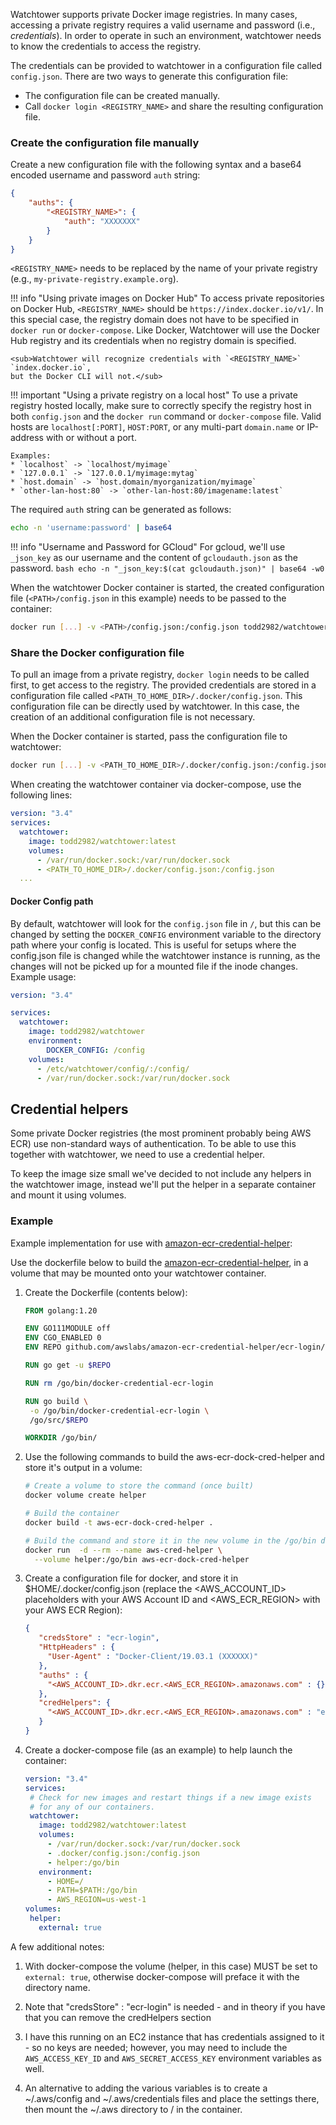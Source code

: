 Watchtower supports private Docker image registries. In many cases, accessing a private registry
requires a valid username and password (i.e., _credentials_). In order to operate in such an
environment, watchtower needs to know the credentials to access the registry. 

The credentials can be provided to watchtower in a configuration file called `config.json`.
There are two ways to generate this configuration file:

*   The configuration file can be created manually.
*   Call `docker login <REGISTRY_NAME>` and share the resulting configuration file.

### Create the configuration file manually
Create a new configuration file with the following syntax and a base64 encoded username and
password `auth` string:

```json
{
    "auths": {
        "<REGISTRY_NAME>": {
            "auth": "XXXXXXX"
        }
    }
}
```

`<REGISTRY_NAME>` needs to be replaced by the name of your private registry
(e.g., `my-private-registry.example.org`).

!!! info "Using private images on Docker Hub"
    To access private repositories on Docker Hub,
    `<REGISTRY_NAME>` should be `https://index.docker.io/v1/`.
    In this special case, the registry domain does not have to be specified
    in `docker run` or `docker-compose`. Like Docker, Watchtower will use the
    Docker Hub registry and its credentials when no registry domain is specified.
    
    <sub>Watchtower will recognize credentials with `<REGISTRY_NAME>` `index.docker.io`,
    but the Docker CLI will not.</sub>

!!! important "Using a private registry on a local host"
    To use a private registry hosted locally, make sure to correctly specify the registry host
    in both `config.json` and the `docker run` command or `docker-compose` file.
    Valid hosts are `localhost[:PORT]`, `HOST:PORT`,
    or any multi-part `domain.name` or IP-address with or without a port.
    
    Examples:
    * `localhost` -> `localhost/myimage`
    * `127.0.0.1` -> `127.0.0.1/myimage:mytag`
    * `host.domain` -> `host.domain/myorganization/myimage`
    * `other-lan-host:80` -> `other-lan-host:80/imagename:latest`

The required `auth` string can be generated as follows:

```bash
echo -n 'username:password' | base64
```

!!! info "Username and Password for GCloud"
    For gcloud, we'll use `_json_key` as our username and the content of `gcloudauth.json` as the password.
    ```
    bash echo -n "_json_key:$(cat gcloudauth.json)" | base64 -w0
    ```

When the watchtower Docker container is started, the created configuration file
(`<PATH>/config.json` in this example) needs to be passed to the container:

```bash
docker run [...] -v <PATH>/config.json:/config.json todd2982/watchtower
```

### Share the Docker configuration file

To pull an image from a private registry, `docker login` needs to be called first, to get access
to the registry. The provided credentials are stored in a configuration file called `<PATH_TO_HOME_DIR>/.docker/config.json`.
This configuration file can be directly used by watchtower. In this case, the creation of an
additional configuration file is not necessary.

When the Docker container is started, pass the configuration file to watchtower:

```bash
docker run [...] -v <PATH_TO_HOME_DIR>/.docker/config.json:/config.json todd2982/watchtower
```

When creating the watchtower container via docker-compose, use the following lines:

```yaml
version: "3.4"
services:
  watchtower:
    image: todd2982/watchtower:latest
    volumes:
      - /var/run/docker.sock:/var/run/docker.sock
      - <PATH_TO_HOME_DIR>/.docker/config.json:/config.json
  ...
```

#### Docker Config path
By default, watchtower will look for the `config.json` file in `/`, but this can be changed by setting the `DOCKER_CONFIG` environment variable to the directory path where your config is located. This is useful for setups where the config.json file is changed while the watchtower instance is running, as the changes will not be picked up for a mounted file if the inode changes.
Example usage:

```yaml
version: "3.4"

services: 
  watchtower:
    image: todd2982/watchtower
    environment:
        DOCKER_CONFIG: /config
    volumes:
      - /etc/watchtower/config/:/config/
      - /var/run/docker.sock:/var/run/docker.sock
```

## Credential helpers
Some private Docker registries (the most prominent probably being AWS ECR) use non-standard ways of authentication.
To be able to use this together with watchtower, we need to use a credential helper.

To keep the image size small we've decided to not include any helpers in the watchtower image, instead we'll put the
helper in a separate container and mount it using volumes.

### Example
Example implementation for use with [amazon-ecr-credential-helper](https://github.com/awslabs/amazon-ecr-credential-helper):

Use the dockerfile below to build the [amazon-ecr-credential-helper](https://github.com/awslabs/amazon-ecr-credential-helper),
in a volume that may be mounted onto your watchtower container.

1.  Create the Dockerfile (contents below):
    ```Dockerfile
    FROM golang:1.20
    
    ENV GO111MODULE off
    ENV CGO_ENABLED 0
    ENV REPO github.com/awslabs/amazon-ecr-credential-helper/ecr-login/cli/docker-credential-ecr-login
    
    RUN go get -u $REPO
    
    RUN rm /go/bin/docker-credential-ecr-login
    
    RUN go build \
     -o /go/bin/docker-credential-ecr-login \
     /go/src/$REPO
    
    WORKDIR /go/bin/
    ```

2.  Use the following commands to build the aws-ecr-dock-cred-helper and store it's output in a volume:
    ```bash
    # Create a volume to store the command (once built)
    docker volume create helper 
    
    # Build the container
    docker build -t aws-ecr-dock-cred-helper .
    
    # Build the command and store it in the new volume in the /go/bin directory.
    docker run  -d --rm --name aws-cred-helper \
      --volume helper:/go/bin aws-ecr-dock-cred-helper
    ```

3.  Create a configuration file for docker, and store it in $HOME/.docker/config.json (replace the <AWS_ACCOUNT_ID>
   placeholders with your AWS Account ID and <AWS_ECR_REGION> with your AWS ECR Region):
    ```json
    {
       "credsStore" : "ecr-login",
       "HttpHeaders" : {
         "User-Agent" : "Docker-Client/19.03.1 (XXXXXX)"
       },
       "auths" : {
         "<AWS_ACCOUNT_ID>.dkr.ecr.<AWS_ECR_REGION>.amazonaws.com" : {}
       },
       "credHelpers": {
         "<AWS_ACCOUNT_ID>.dkr.ecr.<AWS_ECR_REGION>.amazonaws.com" : "ecr-login"
       }
    }
    ```

4.  Create a docker-compose file (as an example) to help launch the container:
    ```yaml
    version: "3.4"
    services:
     # Check for new images and restart things if a new image exists
     # for any of our containers.
     watchtower:
       image: todd2982/watchtower:latest
       volumes:
         - /var/run/docker.sock:/var/run/docker.sock
         - .docker/config.json:/config.json
         - helper:/go/bin
       environment:
         - HOME=/
         - PATH=$PATH:/go/bin
         - AWS_REGION=us-west-1
    volumes:
     helper: 
       external: true
    ```

A few additional notes:

1.  With docker-compose the volume (helper, in this case) MUST be set to `external: true`, otherwise docker-compose 
    will preface it with the directory name.

2.  Note that "credsStore" : "ecr-login" is needed - and in theory if you have that you can remove the 
    credHelpers section

3.  I have this running on an EC2 instance that has credentials assigned to it - so no keys are needed; however, 
    you may need to include the `AWS_ACCESS_KEY_ID` and `AWS_SECRET_ACCESS_KEY` environment variables as well.

4.  An alternative to adding the various variables is to create a ~/.aws/config and ~/.aws/credentials files and 
    place the settings there, then mount the ~/.aws directory to / in the container.

